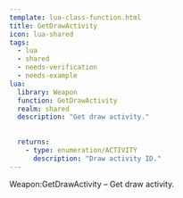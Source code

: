 ```yaml
---
template: lua-class-function.html
title: GetDrawActivity
icon: lua-shared
tags:
  - lua
  - shared
  - needs-verification
  - needs-example
lua:
  library: Weapon
  function: GetDrawActivity
  realm: shared
  description: "Get draw activity."
  
  
  returns:
    - type: enumeration/ACTIVITY
      description: "Draw activity ID."
---
```


<div class="lua__search__keywords">
Weapon:GetDrawActivity &#x2013; Get draw activity.
</div>
